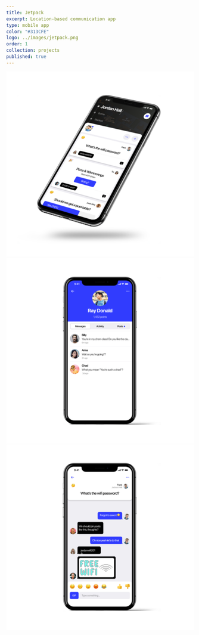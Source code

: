 ```yaml
---
title: Jetpack
excerpt: Location-based communication app
type: mobile app
color: "#313CFE"
logo: ../images/jetpack.png
order: 1
collection: projects
published: true
---
```


<!-- Testing 123

<div class="mb-12" ></div> -->

![Home Screen](../images/jetpack-1.png)
![Profile Screen](../images/jetpack-2.png)
![Post Screen](../images/jetpack-3.png)